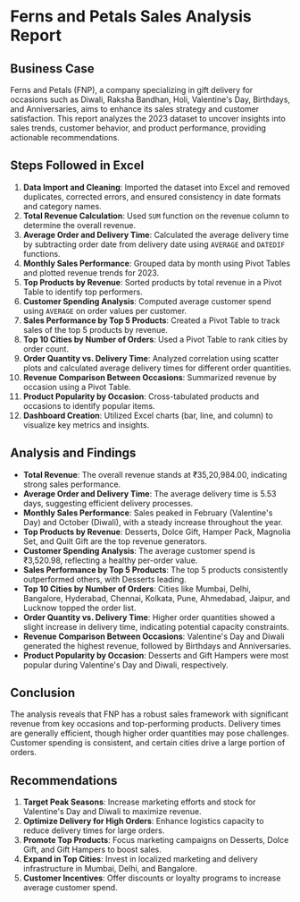 # Ferns and Petals Sales Analysis Report

## Business Case
Ferns and Petals (FNP), a company specializing in gift delivery for occasions such as Diwali, Raksha Bandhan, Holi, Valentine's Day, Birthdays, and Anniversaries, aims to enhance its sales strategy and customer satisfaction. This report analyzes the 2023 dataset to uncover insights into sales trends, customer behavior, and product performance, providing actionable recommendations.

## Steps Followed in Excel

1. **Data Import and Cleaning**: Imported the dataset into Excel and removed duplicates, corrected errors, and ensured consistency in date formats and category names.
2. **Total Revenue Calculation**: Used `SUM` function on the revenue column to determine the overall revenue.
3. **Average Order and Delivery Time**: Calculated the average delivery time by subtracting order date from delivery date using `AVERAGE` and `DATEDIF` functions.
4. **Monthly Sales Performance**: Grouped data by month using Pivot Tables and plotted revenue trends for 2023.
5. **Top Products by Revenue**: Sorted products by total revenue in a Pivot Table to identify top performers.
6. **Customer Spending Analysis**: Computed average customer spend using `AVERAGE` on order values per customer.
7. **Sales Performance by Top 5 Products**: Created a Pivot Table to track sales of the top 5 products by revenue.
8. **Top 10 Cities by Number of Orders**: Used a Pivot Table to rank cities by order count.
9. **Order Quantity vs. Delivery Time**: Analyzed correlation using scatter plots and calculated average delivery times for different order quantities.
10. **Revenue Comparison Between Occasions**: Summarized revenue by occasion using a Pivot Table.
11. **Product Popularity by Occasion**: Cross-tabulated products and occasions to identify popular items.
12. **Dashboard Creation**: Utilized Excel charts (bar, line, and column) to visualize key metrics and insights.

## Analysis and Findings

- **Total Revenue**: The overall revenue stands at ₹35,20,984.00, indicating strong sales performance.
- **Average Order and Delivery Time**: The average delivery time is 5.53 days, suggesting efficient delivery processes.
- **Monthly Sales Performance**: Sales peaked in February (Valentine's Day) and October (Diwali), with a steady increase throughout the year.
- **Top Products by Revenue**: Desserts, Dolce Gift, Hamper Pack, Magnolia Set, and Quilt Gift are the top revenue generators.
- **Customer Spending Analysis**: The average customer spend is ₹3,520.98, reflecting a healthy per-order value.
- **Sales Performance by Top 5 Products**: The top 5 products consistently outperformed others, with Desserts leading.
- **Top 10 Cities by Number of Orders**: Cities like Mumbai, Delhi, Bangalore, Hyderabad, Chennai, Kolkata, Pune, Ahmedabad, Jaipur, and Lucknow topped the order list.
- **Order Quantity vs. Delivery Time**: Higher order quantities showed a slight increase in delivery time, indicating potential capacity constraints.
- **Revenue Comparison Between Occasions**: Valentine's Day and Diwali generated the highest revenue, followed by Birthdays and Anniversaries.
- **Product Popularity by Occasion**: Desserts and Gift Hampers were most popular during Valentine's Day and Diwali, respectively.

## Conclusion
The analysis reveals that FNP has a robust sales framework with significant revenue from key occasions and top-performing products. Delivery times are generally efficient, though higher order quantities may pose challenges. Customer spending is consistent, and certain cities drive a large portion of orders.

## Recommendations
1. **Target Peak Seasons**: Increase marketing efforts and stock for Valentine's Day and Diwali to maximize revenue.
2. **Optimize Delivery for High Orders**: Enhance logistics capacity to reduce delivery times for large orders.
3. **Promote Top Products**: Focus marketing campaigns on Desserts, Dolce Gift, and Gift Hampers to boost sales.
4. **Expand in Top Cities**: Invest in localized marketing and delivery infrastructure in Mumbai, Delhi, and Bangalore.
5. **Customer Incentives**: Offer discounts or loyalty programs to increase average customer spend.
